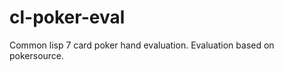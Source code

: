 cl-poker-eval
=============

Common lisp 7 card poker hand evaluation.  Evaluation based on pokersource.